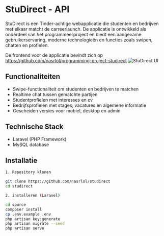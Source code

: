 # StuDirect - API

StuDirect is een Tinder-achtige webapplicatie die studenten en bedrijven met elkaar matcht de carreerlaunch. 
De applicatie is ontwikkeld als onderdeel van het programmeerproject en biedt een aangename gebruikerservaring, moderne technologieën en functies zoals swipen, chatten en profielen.

De frontend voor de applicatie bevindt zich op https://github.com/nasrlol/programming-project-studirect
![StuDirect UI](https://github.com/user-attachments/assets/8a2230b3-5fd6-4c3a-99ef-2bc7d66b84d1)

## Functionaliteiten

- Swipe-functionaliteit om studenten en bedrijven te matchen
- Realtime chat tussen gematchte partijen
- Studentprofielen met interesses en cv
- Bedrijfsprofielen met stages, vacatures en algemene informatie
- Gescheiden versies voor mobiel, desktop en admin

## Technische Stack

- Laravel (PHP Framework)
- MySQL database

## Installatie

```bash
1. Repository klonen

git clone https://github.com/nasrlol/studirect
cd studirect

2. installeren (Laravel)

cd source 
composer install
cp .env.example .env
php artisan key:generate
php artisan migrate --seed
php artisan serve
```
